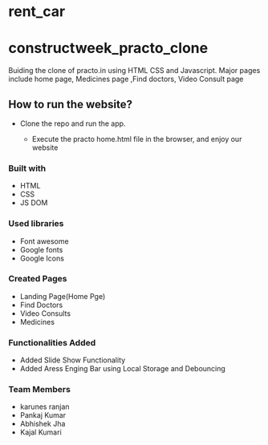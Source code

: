 # rent_car
# constructweek_practo_clone
Buiding the clone of practo.in using HTML CSS and Javascript. Major pages include home page, Medicines page ,Find doctors, Video Consult page
## How to run the website?
<ul>
  <li>Clone the repo and run the app.</li>
  <ul>
    <lihttps://github.com/AbhishekKumarJha3098</li>
    <li>Execute the practo home.html file in the browser, and enjoy our website</li>
  </ul>
</ul>
<h3>Built with</h3>
<ul>
  <li>HTML</li>
  <li>CSS</li>
  <li>JS DOM</li>
</ul>
<h3>Used libraries</h3>
<ul>
  <li>Font awesome</li>
  <li>Google fonts</li>
  <li>Google Icons</li>
  
</ul>
<h3>Created Pages</h3> 
<ul>
  <li>Landing Page(Home Pge)</li>
  <li>Find Doctors</li>
  <li>Video Consults</li>
  <li>Medicines</li>
</ul>
<h3>Functionalities Added</h3>
<ul>
  <li>Added Slide Show Functionality</li>
  <li>Added Aress Enging Bar using Local Storage and Debouncing</li>
  
</ul>
<h3> Team Members </h3>
<ul>
  <li>karunes ranjan</li>
  <li>Pankaj Kumar</li>
 <li>Abhishek Jha</>
   <li>Kajal Kumari</>
</ul>
